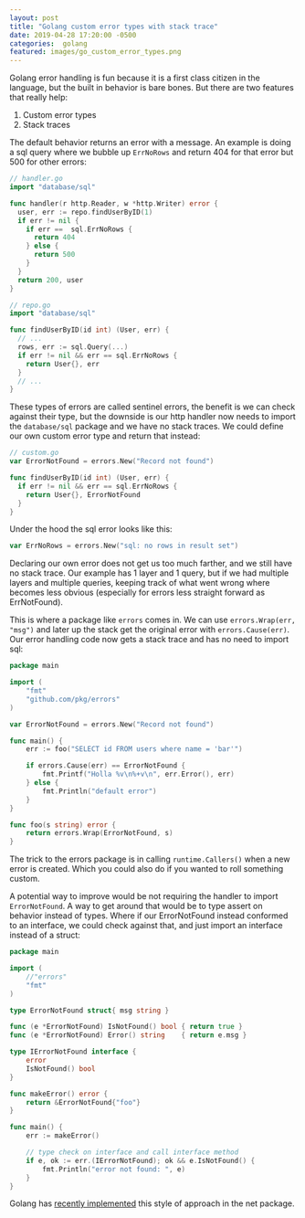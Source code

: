 ```yaml
---
layout: post
title: "Golang custom error types with stack trace"
date: 2019-04-28 17:20:00 -0500
categories:  golang
featured: images/go_custom_error_types.png
---
```


Golang error handling is fun because it is a first class citizen in the language,
but the built in behavior is bare bones. But there are two features that really help:

1. Custom error types
1. Stack traces

The default behavior returns an error with a message. An example is doing a sql
query where we bubble up `ErrNoRows` and return 404 for that error but 500 for other errors:

```go
// handler.go
import "database/sql"

func handler(r http.Reader, w *http.Writer) error {
  user, err := repo.findUserByID(1)
  if err != nil {
    if err ==  sql.ErrNoRows {
      return 404
    } else {
      return 500
    }
  }
  return 200, user
}

// repo.go
import "database/sql"

func findUserByID(id int) (User, err) {
  // ...
  rows, err := sql.Query(...)
  if err != nil && err == sql.ErrNoRows {
    return User{}, err
  }
  // ...
}
```

These types of errors are called sentinel errors, the benefit is we can check against
their type, but the downside is our http handler now needs to import the `database/sql` package
and we have no stack traces. We could define our own custom error type and return
that instead:

```go
// custom.go
var ErrorNotFound = errors.New("Record not found")

func findUserByID(id int) (User, err) {
  if err != nil && err == sql.ErrNoRows {
    return User{}, ErrorNotFound
  }
}
```

Under the hood the sql error looks like this:
```go
var ErrNoRows = errors.New("sql: no rows in result set")
```

Declaring our own error does not get us too much farther, and we still have no stack
trace. Our example has 1 layer and 1 query, but if we
had multiple layers and multiple queries, keeping track of what went wrong where
becomes less obvious (especially for errors less straight forward as ErrNotFound).

This is where a package like `errors` comes in. We can use `errors.Wrap(err, "msg")`
and later up the stack get the original error with `errors.Cause(err)`. Our
error handling code now gets a stack trace and has no need to import sql:


```go
package main

import (
    "fmt"
    "github.com/pkg/errors"
)

var ErrorNotFound = errors.New("Record not found")

func main() {
    err := foo("SELECT id FROM users where name = 'bar'")

    if errors.Cause(err) == ErrorNotFound {
        fmt.Printf("Holla %v\n%+v\n", err.Error(), err)
    } else {
        fmt.Println("default error")
    }
}

func foo(s string) error {
    return errors.Wrap(ErrorNotFound, s)
}
```

The trick to the errors package is in calling `runtime.Callers()` when a new
error is created. Which you could also do if you wanted to roll something custom.

A potential way to improve would be not requiring the handler to import `ErrorNotFound`.
A way to get around that would be to type assert on behavior instead of
types. Where if our ErrorNotFound instead conformed to an interface, we could check
against that, and just import an interface instead of a struct:

```go
package main

import (
	//"errors"
	"fmt"
)

type ErrorNotFound struct{ msg string }

func (e *ErrorNotFound) IsNotFound() bool { return true }
func (e *ErrorNotFound) Error() string    { return e.msg }

type IErrorNotFound interface {
	error
	IsNotFound() bool
}

func makeError() error {
	return &ErrorNotFound{"foo"}
}

func main() {
	err := makeError()

	// type check on interface and call interface method
	if e, ok := err.(IErrorNotFound); ok && e.IsNotFound() {
		fmt.Println("error not found: ", e)
	}
}
```

Golang has [recently implemented][1] this style of approach in the net package.

[1]: https://golang.org/src/net/net.go?s=13499:13620#L386
